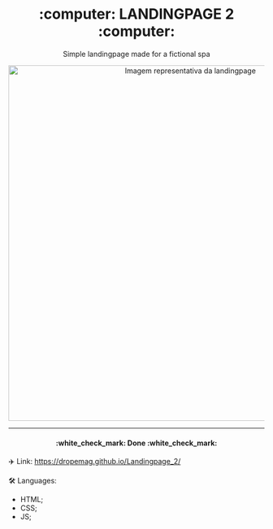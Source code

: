 <h1 align="center">:computer: LANDINGPAGE 2 :computer:</h1>

<p align="center">Simple landingpage made for a fictional spa</p>

<div align="center">
<img src="https://user-images.githubusercontent.com/107576199/200071129-c53d9398-bfc6-427c-b747-82f99986aaab.jpg" alt="Imagem representativa da landingpage" width="700px">
</div>

---

<h4 align="center"> :white_check_mark: Done :white_check_mark: </h4>

:airplane: Link:
https://dropemag.github.io/Landingpage_2/

:hammer_and_wrench: Languages:
- HTML;
- CSS;
- JS;
